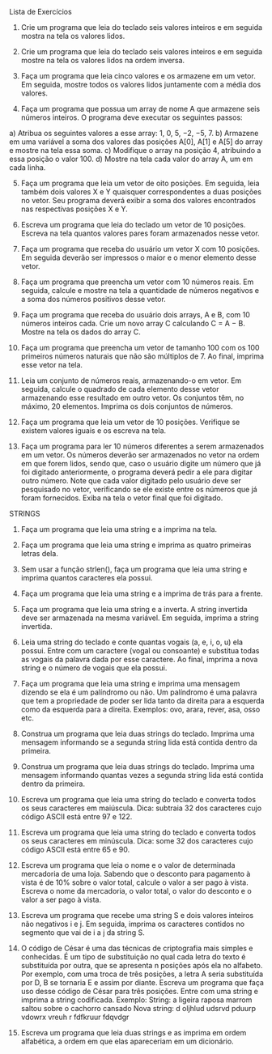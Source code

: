 Lista de Exercícios

1) Crie um programa que leia do teclado seis valores inteiros e em seguida mostra na tela os valores lidos. 

2) Crie um programa que leia do teclado seis valores inteiros e em seguida mostre na tela os valores lidos na ordem inversa.

3) Faça um programa que leia cinco valores e os armazene em um vetor. Em seguida, mostre todos os valores lidos juntamente com a média dos valores. 

4) Faça um programa que possua um array de nome A que armazene seis números inteiros. O programa deve executar os seguintes passos: 

a) Atribua os seguintes valores a esse array: 1, 0, 5, −2, −5, 7. 
b) Armazene em uma variável a soma dos valores das posições A[0], A[1] e A[5] do array e mostre na tela essa soma. 
c) Modifique o array na posição 4, atribuindo a essa posição o valor 100. 
d) Mostre na tela cada valor do array A, um em cada linha. 

5) Faça um programa que leia um vetor de oito posições. Em seguida, leia também dois valores X e Y quaisquer correspondentes a duas posições no vetor. Seu programa deverá exibir a soma dos valores encontrados nas respectivas posições X e Y. 
6) Escreva um programa que leia do teclado um vetor de 10 posições. Escreva na tela quantos valores pares foram armazenados nesse vetor. 

7) Faça um programa que receba do usuário um vetor X com 10 posições. Em seguida deverão ser impressos o maior e o menor elemento desse vetor. 

8) Faça um programa que preencha um vetor com 10 números reais. Em seguida, calcule e mostre na tela a quantidade de números negativos e a soma dos números positivos desse vetor. 

9) Faça um programa que receba do usuário dois arrays, A e B, com 10 números inteiros cada. Crie um novo array C calculando C = A − B. Mostre na tela os dados do array C. 

10) Faça um programa que preencha um vetor de tamanho 100 com os 100 primeiros números naturais que não são múltiplos de 7. Ao final, imprima esse vetor na tela. 

11) Leia um conjunto de números reais, armazenando-o em vetor. Em seguida, calcule o quadrado de cada elemento desse vetor armazenando esse resultado em outro vetor. Os conjuntos têm, no máximo, 20 elementos. Imprima os dois conjuntos de números. 

12) Faça um programa que leia um vetor de 10 posições. Verifique se existem valores iguais e os escreva na tela. 

13) Faça um programa para ler 10 números diferentes a serem armazenados em um vetor. Os números deverão ser armazenados no vetor na ordem em que forem lidos, sendo que, caso o usuário digite um número que já foi digitado anteriormente, o programa deverá pedir a ele para digitar outro número. Note que cada valor digitado pelo usuário deve ser pesquisado no vetor, verificando se ele existe entre os números que já foram fornecidos. Exiba na tela o vetor final que foi digitado.


STRINGS

1) Faça um programa que leia uma string e a imprima na tela. 

2) Faça um programa que leia uma string e imprima as quatro primeiras letras dela. 

3) Sem usar a função strlen(), faça um programa que leia uma string e imprima quantos caracteres ela possui. 

4) Faça um programa que leia uma string e a imprima de trás para a frente. 

5) Faça um programa que leia uma string e a inverta. A string invertida deve ser armazenada na mesma variável. Em seguida, imprima a string invertida. 

6) Leia uma string do teclado e conte quantas vogais (a, e, i, o, u) ela possui. Entre com um caractere (vogal ou consoante) e substitua todas as vogais da palavra dada por esse caractere. Ao final, imprima a nova string e o número de vogais que ela possui. 

7) Faça um programa que leia uma string e imprima uma mensagem dizendo se ela é um palíndromo ou não. Um palíndromo é uma palavra que tem a propriedade de poder ser lida tanto da direita para a esquerda como da esquerda para a direita. Exemplos: ovo, arara, rever, asa, osso etc. 

8) Construa um programa que leia duas strings do teclado. Imprima uma mensagem informando se a segunda string lida está contida dentro da primeira. 

9) Construa um programa que leia duas strings do teclado. Imprima uma mensagem informando quantas vezes a segunda string lida está contida dentro da primeira. 

10) Escreva um programa que leia uma string do teclado e converta todos os seus caracteres em maiúscula. Dica: subtraia 32 dos caracteres cujo código ASCII está entre 97 e 122. 

11) Escreva um programa que leia uma string do teclado e converta todos os seus caracteres em minúscula. Dica: some 32 dos caracteres cujo código ASCII está entre 65 e 90. 

12) Escreva um programa que leia o nome e o valor de determinada mercadoria de uma loja. Sabendo que o desconto para pagamento à vista é de 10% sobre o valor total, calcule o valor a ser pago à vista. Escreva o nome da mercadoria, o valor total, o valor do desconto e o valor a ser pago à vista. 

13) Escreva um programa que recebe uma string S e dois valores inteiros não negativos i e j. Em seguida, imprima os caracteres contidos no segmento que vai de i a j da string S.

14) O código de César é uma das técnicas de criptografia mais simples e conhecidas. É um tipo de substituição no qual cada letra do texto é substituída por outra, que se apresenta n posições após ela no alfabeto. Por exemplo, com uma troca de três posições, a letra A seria substituída por D, B se tornaria E e assim por diante. Escreva um programa que faça uso desse código de César para três posições. Entre com uma string e imprima a string codificada. Exemplo: 
String: a ligeira raposa marrom saltou sobre o cachorro cansado 
Nova string: d oljhlud udsrvd pduurp vdowrx vreuh r fdfkruur fdqvdgr 

15) Escreva um programa que leia duas strings e as imprima em ordem alfabética, a ordem em que elas apareceriam em um dicionário. 